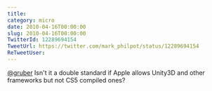 ```yaml
---
title: 
category: micro
date: 2010-04-16T00:00:00
slug: 2010-04-16T00:00:00
TwitterId: 12289694154
TweetUrl: https://twitter.com/mark_philpot/status/12289694154
ReTweetUser: 
---
```


[@gruber](https://twitter.com/gruber) Isn't it a double standard if Apple allows Unity3D and other frameworks but not CS5 compiled ones?